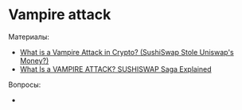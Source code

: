 # Vampire attack


Материалы:

* [What is a Vampire Attack in Crypto? (SushiSwap Stole Uniswap's Money?)](https://www.youtube.com/watch?app=desktop&v=UpqgenfGYkI)
* [What Is a VAMPIRE ATTACK? SUSHISWAP Saga Explained](https://www.youtube.com/watch?v=UFjXwrCGuog)


Вопросы:

*
